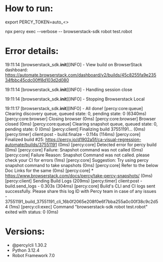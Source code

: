# How to run:
   export PERCY_TOKEN=auto_<>

   npx percy exec --verbose -- browserstack-sdk robot test.robot
   
# Error details:

19:11:14 [browserstack_sdk.__init__][INFO] - View build on BrowserStack dashboard: https://automate.browserstack.com/dashboard/v2/builds/45c8255fa9e23534fbbc45cdc00ff8d103d2d080

19:11:14 [browserstack_sdk.__init__][INFO] - Handling session close

19:11:14 [browserstack_sdk.__init__][INFO] - Stopping Browserstack Local

19:11:17 [browserstack_sdk.__init__][INFO] - All done!
[percy:core:queue] Clearing discovery queue, queued state: 0, pending state: 0 (6340ms)
[percy:core:browser] Closing browser (0ms)
[percy:core:browser] Browser closed (0ms)
[percy:core:queue] Clearing snapshot queue, queued state: 0, pending state: 0 (0ms)
[percy:client] Finalizing build 37551191... (0ms)
[percy:timer] client:post - build.finalze - 0.114s (114ms)
[percy:core] Finalized build #25: https://percy.io/d1902a5f/ca-visual-regression-automate/builds/37551191 (0ms)
[percy:core] Detected error for percy build (0ms)
[percy:core] Failure: Snapshot command was not called (0ms)
[percy:core] Failure Reason: Snapshot Command was not called. please check your CI for errors (1ms)
[percy:core] Suggestion: Try using percy snapshot command to take snapshots (0ms)
[percy:core] Refer to the below Doc Links for the same (0ms)
[percy:core] * https://www.browserstack.com/docs/percy/take-percy-snapshots/ (0ms)
[percy:client] Sending Build Logs (209ms)
[percy:timer] client:post - build.send_logs - 0.303s (304ms)
[percy:core] Build's CLI and CI logs sent successfully. Please share this log ID with Percy team in case of any issues - 37551191_build_37551191_cli_16b0f2065e208f0e6f7bba255a0c00f38c9c2d54 (1ms)
[percy:cli:exec] Command "browserstack-sdk robot test.robot" exited with status: 0 (0ms)


# Versions: 

- @percy/cli 1.30.2
- Python 3.12.4
- Robot Framework 7.0 
